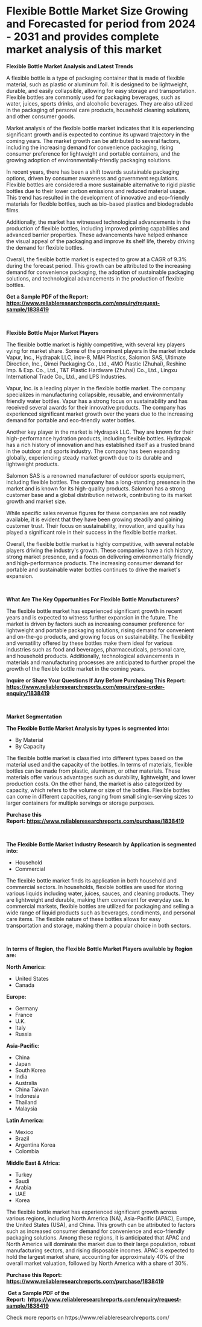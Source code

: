 <p><h1>Flexible Bottle Market Size Growing and Forecasted for period from 2024 - 2031 and provides complete market analysis of this market</h1></p><p><strong>Flexible Bottle Market Analysis and Latest Trends</strong></p>
<p><p>A flexible bottle is a type of packaging container that is made of flexible material, such as plastic or aluminum foil. It is designed to be lightweight, durable, and easily collapsible, allowing for easy storage and transportation. Flexible bottles are commonly used for packaging beverages, such as water, juices, sports drinks, and alcoholic beverages. They are also utilized in the packaging of personal care products, household cleaning solutions, and other consumer goods.</p><p>Market analysis of the flexible bottle market indicates that it is experiencing significant growth and is expected to continue its upward trajectory in the coming years. The market growth can be attributed to several factors, including the increasing demand for convenience packaging, rising consumer preference for lightweight and portable containers, and the growing adoption of environmentally-friendly packaging solutions.</p><p>In recent years, there has been a shift towards sustainable packaging options, driven by consumer awareness and government regulations. Flexible bottles are considered a more sustainable alternative to rigid plastic bottles due to their lower carbon emissions and reduced material usage. This trend has resulted in the development of innovative and eco-friendly materials for flexible bottles, such as bio-based plastics and biodegradable films.</p><p>Additionally, the market has witnessed technological advancements in the production of flexible bottles, including improved printing capabilities and advanced barrier properties. These advancements have helped enhance the visual appeal of the packaging and improve its shelf life, thereby driving the demand for flexible bottles.</p><p>Overall, the flexible bottle market is expected to grow at a CAGR of 9.3% during the forecast period. This growth can be attributed to the increasing demand for convenience packaging, the adoption of sustainable packaging solutions, and technological advancements in the production of flexible bottles.</p></p>
<p><strong>Get a Sample PDF of the Report:&nbsp; <a href="https://www.reliableresearchreports.com/enquiry/request-sample/1838419">https://www.reliableresearchreports.com/enquiry/request-sample/1838419</a></strong></p>
<p>&nbsp;</p>
<p><strong>Flexible Bottle Major Market Players</strong></p>
<p><p>The flexible bottle market is highly competitive, with several key players vying for market share. Some of the prominent players in the market include Vapur, Inc., Hydrapak LLC, inov-8, M&H Plastics, Salomon SAS, Ultimate Direction, Inc., Qimei Packaging Co., Ltd., 4MO Plastic (Zhuhai), Reshine Imp. & Exp. Co., Ltd., T&T Plastic Hardware (Zhuhai) Co., Ltd., Lingxu International Trade Co., Ltd., and LPS Industries.</p><p>Vapur, Inc. is a leading player in the flexible bottle market. The company specializes in manufacturing collapsible, reusable, and environmentally friendly water bottles. Vapur has a strong focus on sustainability and has received several awards for their innovative products. The company has experienced significant market growth over the years due to the increasing demand for portable and eco-friendly water bottles.</p><p>Another key player in the market is Hydrapak LLC. They are known for their high-performance hydration products, including flexible bottles. Hydrapak has a rich history of innovation and has established itself as a trusted brand in the outdoor and sports industry. The company has been expanding globally, experiencing steady market growth due to its durable and lightweight products.</p><p>Salomon SAS is a renowned manufacturer of outdoor sports equipment, including flexible bottles. The company has a long-standing presence in the market and is known for its high-quality products. Salomon has a strong customer base and a global distribution network, contributing to its market growth and market size.</p><p>While specific sales revenue figures for these companies are not readily available, it is evident that they have been growing steadily and gaining customer trust. Their focus on sustainability, innovation, and quality has played a significant role in their success in the flexible bottle market.</p><p>Overall, the flexible bottle market is highly competitive, with several notable players driving the industry's growth. These companies have a rich history, strong market presence, and a focus on delivering environmentally friendly and high-performance products. The increasing consumer demand for portable and sustainable water bottles continues to drive the market's expansion.</p></p>
<p>&nbsp;</p>
<p><strong>What Are The Key Opportunities For Flexible Bottle Manufacturers?</strong></p>
<p><p>The flexible bottle market has experienced significant growth in recent years and is expected to witness further expansion in the future. The market is driven by factors such as increasing consumer preference for lightweight and portable packaging solutions, rising demand for convenient and on-the-go products, and growing focus on sustainability. The flexibility and versatility offered by these bottles make them ideal for various industries such as food and beverages, pharmaceuticals, personal care, and household products. Additionally, technological advancements in materials and manufacturing processes are anticipated to further propel the growth of the flexible bottle market in the coming years.</p></p>
<p><strong>Inquire or Share Your Questions If Any Before Purchasing This Report: <a href="https://www.reliableresearchreports.com/enquiry/pre-order-enquiry/1838419">https://www.reliableresearchreports.com/enquiry/pre-order-enquiry/1838419</a></strong></p>
<p>&nbsp;</p>
<p><strong>Market Segmentation</strong></p>
<p><strong>The Flexible Bottle Market Analysis by types is segmented into:</strong></p>
<p><ul><li>By Material</li><li>By Capacity</li></ul></p>
<p><p>The flexible bottle market is classified into different types based on the material used and the capacity of the bottles. In terms of materials, flexible bottles can be made from plastic, aluminum, or other materials. These materials offer various advantages such as durability, lightweight, and lower production costs. On the other hand, the market is also categorized by capacity, which refers to the volume or size of the bottles. Flexible bottles can come in different capacities, ranging from small single-serving sizes to larger containers for multiple servings or storage purposes.</p></p>
<p><strong>Purchase this Report:&nbsp;<a href="https://www.reliableresearchreports.com/purchase/1838419">https://www.reliableresearchreports.com/purchase/1838419</a></strong></p>
<p>&nbsp;</p>
<p><strong>The Flexible Bottle Market Industry Research by Application is segmented into:</strong></p>
<p><ul><li>Household</li><li>Commercial</li></ul></p>
<p><p>The flexible bottle market finds its application in both household and commercial sectors. In households, flexible bottles are used for storing various liquids including water, juices, sauces, and cleaning products. They are lightweight and durable, making them convenient for everyday use. In commercial markets, flexible bottles are utilized for packaging and selling a wide range of liquid products such as beverages, condiments, and personal care items. The flexible nature of these bottles allows for easy transportation and storage, making them a popular choice in both sectors.</p></p>
<p>&nbsp;</p>
<p><strong>In terms of Region, the Flexible Bottle Market Players available by Region are:</strong></p>
<p>
    <p> <strong> North America: </strong>
        <ul>
            <li>United States</li>
            <li>Canada</li>
        </ul>
        </p> 
    <p> <strong> Europe: </strong>
        <ul>
            <li>Germany</li>
            <li>France</li>
            <li>U.K.</li>
            <li>Italy</li>
            <li>Russia</li>
        </ul>
        </p> 
    <p> <strong> Asia-Pacific: </strong>
        <ul>
            <li>China</li>
            <li>Japan</li>
            <li>South Korea</li>
            <li>India</li>
            <li>Australia</li>
            <li>China Taiwan</li>
            <li>Indonesia</li>
            <li>Thailand</li>
            <li>Malaysia</li>
        </ul>
        </p> 
    <p> <strong> Latin America: </strong>
        <ul>
            <li>Mexico</li>
            <li>Brazil</li>
            <li>Argentina Korea</li>
            <li>Colombia</li>
        </ul>
        </p> 
    <p> <strong> Middle East & Africa: </strong>
        <ul>
            <li>Turkey</li>
            <li>Saudi</li>
            <li>Arabia</li>
            <li>UAE</li>
            <li>Korea</li>
        </ul>
    </p>
    </p>
<p><p>The flexible bottle market has experienced significant growth across various regions, including North America (NA), Asia-Pacific (APAC), Europe, the United States (USA), and China. This growth can be attributed to factors such as increased consumer demand for convenience and eco-friendly packaging solutions. Among these regions, it is anticipated that APAC and North America will dominate the market due to their large population, robust manufacturing sectors, and rising disposable incomes. APAC is expected to hold the largest market share, accounting for approximately 40% of the overall market valuation, followed by North America with a share of 30%.</p></p>
<p><strong>Purchase this Report: <a href="https://www.reliableresearchreports.com/purchase/1838419">https://www.reliableresearchreports.com/purchase/1838419</a></strong></p>
<p>&nbsp;<strong>Get a Sample PDF of the Report:&nbsp;&nbsp;<a href="https://www.reliableresearchreports.com/enquiry/request-sample/1838419">https://www.reliableresearchreports.com/enquiry/request-sample/1838419</a></strong></p>
<p><strong></strong></p>
<p>Check more reports on https://www.reliableresearchreports.com/</p>